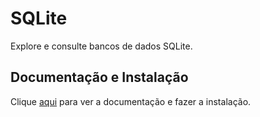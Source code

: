 # SQLite

Explore e consulte bancos de dados SQLite.

## Documentação e Instalação

Clique [aqui](https://marketplace.visualstudio.com/items?itemName=alexcvzz.vscode-sqlite) para ver a documentação e fazer a instalação.